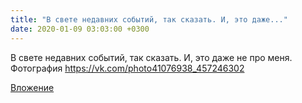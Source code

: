 ```yaml
---
title: "В свете недавних событий, так сказать. И, это даже..."
date: 2020-01-09 03:03:00 +0300
---
```


В свете недавних событий, так сказать. И, это даже не про меня.
Фотография
https://vk.com/photo41076938_457246302

[Вложение](https://vk.com/photo41076938_457246302)
